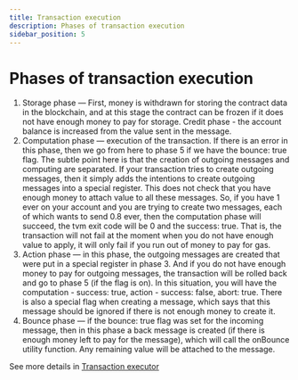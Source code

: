 ```yaml
---
title: Transaction execution
description: Phases of transaction execution
sidebar_position: 5
---
```


# Phases of transaction execution

1. Storage phase — First, money is withdrawn for storing the contract data in the blockchain, and at this stage the contract can be frozen if it does not have enough money to pay for storage.
Credit phase - the account balance is increased from the value sent in the message.
2. Computation phase — execution of the transaction. If there is an error in this phase, then we go from here to phase 5 if we have the bounce: true flag. The subtle point here is that the creation of outgoing messages and computing are separated. If your transaction tries to create outgoing messages, then it simply adds the intentions to create outgoing messages into a special register. This does not check that you have enough money to attach value to all these messages. So, if you have 1 ever on your account and you are trying to create two messages, each of which wants to send 0.8 ever, then the computation phase will succeed, the tvm exit code will be 0 and the success: true. That is, the transaction will not fail at the moment when you do not have enough value to apply, it will only fail if you run out of money to pay for gas.
3. Action phase — in this phase, the outgoing messages are created that were put in a special register in phase 3. And if you do not have enough money to pay for outgoing messages, the transaction will be rolled back and go to phase 5 (if the flag is on). In this situation, you will have the computation - success: true, action - success: false, abort: true. There is also a special flag when creating a message, which says that this message should be ignored if there is not enough money to create it.
4. Bounce phase — if the bounce: true flag was set for the incoming message, then in this phase a back message is created (if there is enough money left to pay for the message), which will call the onBounce utility function. Any remaining value will be attached to the message.

See more details in [Transaction executor](../../concept/arch/60-executor.md#transaction-executor-message-processing-general-scheme)
